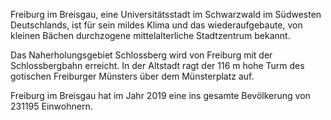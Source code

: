 Freiburg im Breisgau, eine Universitätsstadt im Schwarzwald im
Südwesten Deutschlands, ist für sein mildes Klima und das wiederaufgebaute,
von kleinen Bächen durchzogene mittelalterliche Stadtzentrum bekannt.

Das Naherholungsgebiet Schlossberg wird von Freiburg mit der Schlossbergbahn
erreicht. In der Altstadt ragt der 116 m hohe Turm des gotischen
Freiburger Münsters über dem Münsterplatz auf.

Freiburg im Breisgau hat im Jahr 2019 eine ins gesamte Bevölkerung von 231195 Einwohnern.
